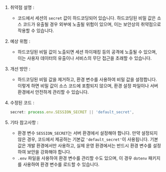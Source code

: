 1. 취약점 설명 :
   - 코드에서 세션의 `secret` 값이 하드코딩되어 있습니다. 하드코딩된 비밀 값은 소스 코드가 유출될 경우 외부에 노출될 위험이 있으며, 이는 보안상의 취약점으로 작용할 수 있습니다.

2. 예상 위험 :
   - 하드코딩된 비밀 값이 노출되면 세션 하이재킹 등의 공격에 노출될 수 있으며, 이는 사용자 데이터의 유출이나 서비스의 무단 접근을 초래할 수 있습니다.

3. 개선 방안 :
   - 하드코딩된 비밀 값을 제거하고, 환경 변수를 사용하여 비밀 값을 설정합니다. 이렇게 하면 비밀 값이 소스 코드에 포함되지 않으며, 환경 설정 파일이나 서버 환경에서 안전하게 관리할 수 있습니다.

4. 수정된 코드 :
   ```javascript
   secret: process.env.SESSION_SECRET || 'default_secret',
   ```

5. 기타 참고사항 :
   - 환경 변수 `SESSION_SECRET`는 서버 환경에서 설정해야 합니다. 만약 설정되지 않은 경우, 코드에서 제공하는 기본값 `'default_secret'`이 사용됩니다. 기본값은 개발 환경에서만 사용하고, 실제 운영 환경에서는 반드시 환경 변수를 설정하여 보안을 강화해야 합니다.
   - `.env` 파일을 사용하여 환경 변수를 관리할 수도 있으며, 이 경우 `dotenv` 패키지를 사용하여 환경 변수를 로드할 수 있습니다.